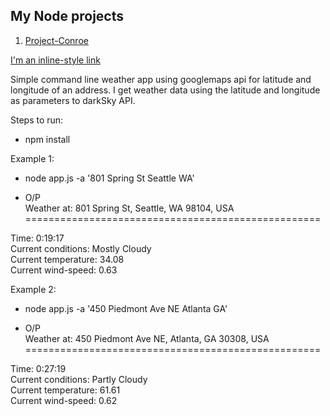 ## My Node projects

1. [Project-Conroe](https://github.com/amit3992/nodeJS/tree/master/project-Conroe)

[I'm an inline-style link](https://www.google.com)

Simple command line weather app using googlemaps api for latitude and longitude of an address.
I get weather data using the latitude and longitude as parameters to darkSky API.

Steps to run:

* npm install

Example 1:

* node app.js -a '801 Spring St Seattle WA'

* O/P  
Weather at: 801 Spring St, Seattle, WA 98104, USA
===================================================


Time: 0:19:17  
Current conditions: Mostly Cloudy  
Current temperature: 34.08  
Current wind-speed:  0.63  

Example 2:

* node app.js -a '450 Piedmont Ave NE Atlanta GA'

* O/P  
Weather at: 450 Piedmont Ave NE, Atlanta, GA 30308, USA
===================================================


Time: 0:27:19  
Current conditions: Partly Cloudy  
Current temperature: 61.61  
Current wind-speed:  0.62  


